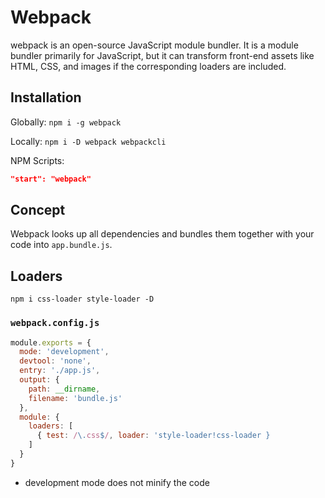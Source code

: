 # Webpack
webpack is an open-source JavaScript 
module bundler. It is a module bundler primarily for JavaScript, but it 
can transform front-end assets like HTML, CSS, and images if the 
corresponding loaders are included.

## Installation
Globally:
`npm i -g webpack`

Locally:
`npm i -D webpack webpackcli`

NPM Scripts:
```json
"start": "webpack"
```

## Concept
Webpack looks up all dependencies and bundles them together with your code into `app.bundle.js`.

## Loaders
`npm i css-loader style-loader -D`

### `webpack.config.js`
```js
module.exports = {
  mode: 'development',
  devtool: 'none',
  entry: './app.js',
  output: {
    path: __dirname,
    filename: 'bundle.js'
  },
  module: {
    loaders: [
      { test: /\.css$/, loader: 'style-loader!css-loader }
    ]
  }
}
```
* development mode does not minify the code
